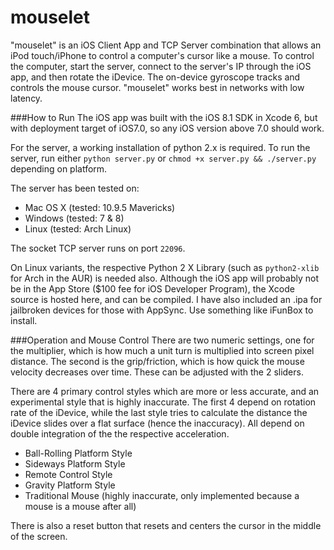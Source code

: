 mouselet
========

"mouselet" is an iOS Client App and TCP Server combination that allows an iPod touch/iPhone to control a computer's cursor like a mouse.
To control the computer, start the server, connect to the server's IP through the iOS app, and then rotate the iDevice.
The on-device gyroscope tracks and controls the mouse cursor. 
"mouselet" works best in networks with low latency.

###How to Run
The iOS app was built with the iOS 8.1 SDK in Xcode 6, but with deployment target of iOS7.0, so any iOS version above 7.0 should work.

For the server, a working installation of python 2.x is required. 
To run the server, run either ``` python server.py ``` or ``` chmod +x server.py && ./server.py ``` depending on platform.

The server has been tested on: 
* Mac OS X (tested: 10.9.5 Mavericks)
* Windows (tested: 7 & 8) 
* Linux (tested: Arch Linux)

The socket TCP server runs on port ```22096```.

On Linux variants, the respective Python 2 X Library (such as ``` python2-xlib ```  for Arch in the AUR) is needed also.
Although the iOS app will probably not be in the App Store ($100 fee for iOS Developer Program), the Xcode source is hosted here, and can be compiled. 
I have also included an .ipa for jailbroken devices for those with AppSync. Use something like iFunBox to install.


###Operation and Mouse Control 
There are two numeric settings, one for the multiplier, which is how much a unit turn is multiplied into screen pixel distance.
The second is the grip/friction, which is how quick the mouse velocity decreases over time. 
These can be adjusted with the 2 sliders.

There are 4 primary control styles which are more or less accurate, and an experimental style that is highly inaccurate.
The first 4 depend on rotation rate of the iDevice, while the last style tries to calculate the distance the iDevice slides over a flat surface (hence the inaccuracy).
All depend on double integration of the the respective acceleration.

* Ball-Rolling Platform Style
* Sideways Platform Style
* Remote Control Style
* Gravity Platform Style
* Traditional Mouse (highly inaccurate, only implemented because a mouse is a mouse after all)

There is also a reset button that resets and centers the cursor in the middle of the screen.
